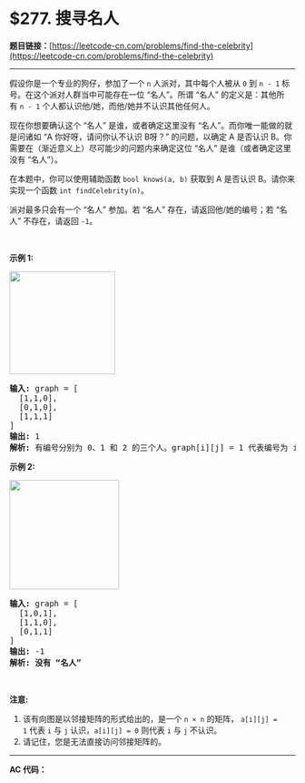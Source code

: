 # $277. 搜寻名人

**题目链接：**[https://leetcode-cn.com/problems/find-the-celebrity](https://leetcode-cn.com/problems/find-the-celebrity)

---

<div class="content__1Y2H">
 <div class="notranslate">
  <p>假设你是一个专业的狗仔，参加了一个&nbsp;<code>n</code>&nbsp;人派对，其中每个人被从&nbsp;<code>0</code>&nbsp;到&nbsp;<code>n - 1</code>&nbsp;标号。在这个派对人群当中可能存在一位&nbsp;“名人”。所谓 “名人” 的定义是：其他所有&nbsp;<code>n - 1</code>&nbsp;个人都认识他/她，而他/她并不认识其他任何人。</p> 
  <p>现在你想要确认这个 “名人” 是谁，或者确定这里没有&nbsp;“名人”。而你唯一能做的就是问诸如 “A&nbsp;你好呀，请问你认不认识&nbsp;B呀？”&nbsp;的问题，以确定 A 是否认识 B。你需要在（渐近意义上）尽可能少的问题内来确定这位 “名人” 是谁（或者确定这里没有 “名人”）。</p> 
  <p>在本题中，你可以使用辅助函数&nbsp;<code>bool knows(a, b)</code>&nbsp;获取到 A&nbsp;是否认识 B。请你来实现一个函数&nbsp;<code>int findCelebrity(n)</code>。</p> 
  <p>派对最多只会有一个 “名人” 参加。若&nbsp;“名人” 存在，请返回他/她的编号；若&nbsp;“名人”&nbsp;不存在，请返回&nbsp;<code>-1</code>。</p> 
  <p>&nbsp;</p> 
  <p><strong>示例 1:</strong></p> 
  <p><img style="height: 181px; width: 186px;" src="../uploads/2019/02/02/277_example_1_bold.PNG" alt=""></p> 
  <pre class="language-text"><strong>输入: </strong>graph = [
&nbsp; [1,1,0],
&nbsp; [0,1,0],
&nbsp; [1,1,1]
]
<strong>输出: </strong>1
<strong>解析: </strong>有编号分别为 0、1 和 2 的三个人。graph[i][j] = 1 代表编号为 i 的人认识编号为 j 的人，而 graph[i][j] = 0 则代表编号为 i 的人不认识编号为 j 的人。“名人” 是编号 1 的人，因为 0 和 2 均认识他/她，但 1 不认识任何人。
</pre> 
  <p><strong>示例&nbsp;2:</strong></p> 
  <p><img style="height: 192px; width: 193px;" src="../uploads/2019/02/02/277_example_2.PNG" alt=""></p> 
  <pre class="language-text"><strong>输入: </strong>graph = [
&nbsp; [1,0,1],
&nbsp; [1,1,0],
&nbsp; [0,1,1]
]
<strong>输出: </strong>-1
<strong>解析: 没有 “名人”</strong>
</pre> 
  <p>&nbsp;</p> 
  <p><strong>注意:</strong></p> 
  <ol> 
   <li>该有向图是以邻接矩阵的形式给出的，是一个&nbsp;<code>n ×&nbsp;n</code>&nbsp;的矩阵，&nbsp;<code>a[i][j] = 1</code>&nbsp;代表&nbsp;<code>i</code>&nbsp;与&nbsp;<code>j</code>&nbsp;认识，<code>a[i][j] = 0</code>&nbsp;则代表&nbsp;<code>i</code>&nbsp;与&nbsp;<code>j</code>&nbsp;不认识。</li> 
   <li>请记住，您是无法直接访问邻接矩阵的。</li> 
  </ol> 
 </div>
</div>

---

**AC 代码：**

```java

```
